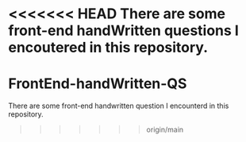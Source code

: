 <<<<<<< HEAD
There are some front-end handWritten questions I encoutered in this repository.
=======
# FrontEnd-handWritten-QS
There are some front-end handwritten question I encounterd in this repository.
>>>>>>> origin/main

